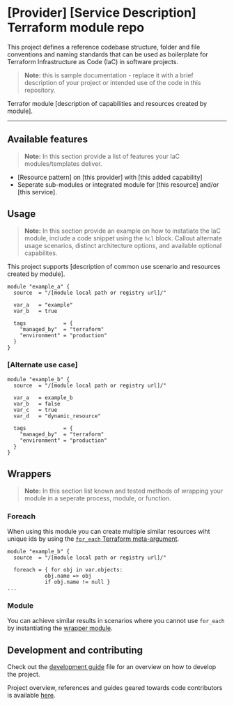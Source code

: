 # [Provider] [Service Description] Terraform module repo

This project defines a reference codebase structure, folder and file conventions and naming standards that can be used as boilerplate for Terraform Infrastructure as Code (IaC) in software projects.

> **Note:** this is sample documentation - replace it with a brief description of your project or intended use of the code in this repository. 

Terrafor module [description of capabilities and resources created by module]. 

---

## Available features

> **Note:** In this section provide a list of features your IaC modules/templates deliver.

* [Resource pattern] on [this provider] with [this added capability]
* Seperate sub-modules or integrated module for [this resource] and/or [this service].

## Usage

> **Note:** In this section provide an example on how to instatiate the IaC module, include a code snippet using the ```hcl``` block. Callout alternate usage scenarios, distinct architecture options, and available optional capabilites.

This project supports [description of common use scenario and resources created by module].

```hcl
module "example_a" {
  source  = "/[module local path or registry url]/"

  var_a   = "example"
  var_b   = true

  tags            = {
    "managed_by"  = "terraform"
    "environment" = "production"
  }
}
```

### [Alternate use case]

```hcl
module "example_b" {
  source  = "/[module local path or registry url]/"

  var_a   = example_b
  var_b   = false
  var_c   = true
  var_d   = "dynamic_resource"

  tags            = {
    "managed_by"  = "terraform"
    "environment" = "production"
  }
}
```

## Wrappers

> **Note:** In this section list known and tested methods of wrapping your module in a seperate process, module, or function.

### Foreach

When using this module you can create multiple similar resources wiht unique ids by using the [`for_each` Terraform meta-argument](https://developer.hashicorp.com/terraform/tutorials/configuration-language/for-each). 

```hcl
module "example_b" {
  source  = "/[module local path or registry url]/"

  foreach = { for obj in var.objects: 
            obj.name => obj
            if obj.name != null }
...
```

### Module

You can achieve similar results in scenarios where you cannot use `for_each` by instantiating the [wrapper module](./modules/wrapper).  


## Development and contributing

Check out the [development guide](docs/guide-development.md) file for an overview on how to develop the project.  

Project overview, references and guides geared towards code contributors is available [here](CONTRIBUTING.md).